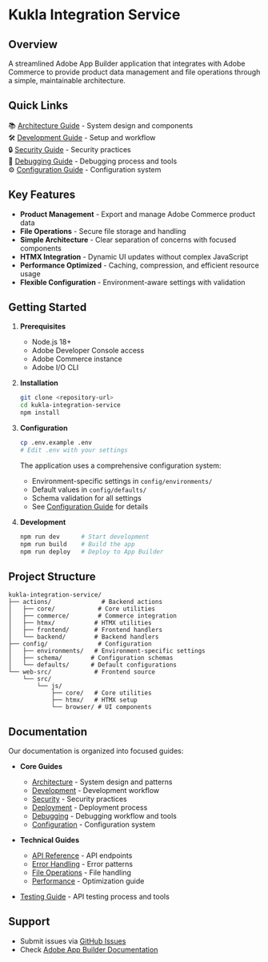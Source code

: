 # Kukla Integration Service

## Overview

A streamlined Adobe App Builder application that integrates with Adobe Commerce to provide product data management and file operations through a simple, maintainable architecture.

## Quick Links

📚 [Architecture Guide](docs/architecture.md) - System design and components  
🛠️ [Development Guide](docs/development.md) - Setup and workflow  
🔒 [Security Guide](docs/security.md) - Security practices  
🐛 [Debugging Guide](docs/debugging.md) - Debugging process and tools  
⚙️ [Configuration Guide](docs/configuration.md) - Configuration system

## Key Features

- **Product Management** - Export and manage Adobe Commerce product data
- **File Operations** - Secure file storage and handling
- **Simple Architecture** - Clear separation of concerns with focused components
- **HTMX Integration** - Dynamic UI updates without complex JavaScript
- **Performance Optimized** - Caching, compression, and efficient resource usage
- **Flexible Configuration** - Environment-aware settings with validation

## Getting Started

1. **Prerequisites**
    - Node.js 18+
    - Adobe Developer Console access
    - Adobe Commerce instance
    - Adobe I/O CLI

2. **Installation**

    ```bash
    git clone <repository-url>
    cd kukla-integration-service
    npm install
    ```

3. **Configuration**

    ```bash
    cp .env.example .env
    # Edit .env with your settings
    ```

    The application uses a comprehensive configuration system:
    - Environment-specific settings in `config/environments/`
    - Default values in `config/defaults/`
    - Schema validation for all settings
    - See [Configuration Guide](docs/configuration.md) for details

4. **Development**

    ```bash
    npm run dev      # Start development
    npm run build    # Build the app
    npm run deploy   # Deploy to App Builder
    ```

## Project Structure

```text
kukla-integration-service/
├── actions/              # Backend actions
│   ├── core/            # Core utilities
│   ├── commerce/        # Commerce integration
│   ├── htmx/           # HTMX utilities
│   ├── frontend/       # Frontend handlers
│   └── backend/        # Backend handlers
├── config/              # Configuration
│   ├── environments/   # Environment-specific settings
│   ├── schema/        # Configuration schemas
│   └── defaults/      # Default configurations
└── web-src/            # Frontend source
    └── src/
        └── js/
            ├── core/   # Core utilities
            ├── htmx/   # HTMX setup
            └── browser/ # UI components
```

## Documentation

Our documentation is organized into focused guides:

- **Core Guides**
    - [Architecture](docs/architecture.md) - System design and patterns
    - [Development](docs/development.md) - Development workflow
    - [Security](docs/security.md) - Security practices
    - [Deployment](docs/deployment.md) - Deployment process
    - [Debugging](docs/debugging.md) - Debugging workflow and tools
    - [Configuration](docs/configuration.md) - Configuration system

- **Technical Guides**
    - [API Reference](docs/api-reference.md) - API endpoints
    - [Error Handling](docs/error-handling.md) - Error patterns
    - [File Operations](docs/file-operations.md) - File handling
    - [Performance](docs/performance.md) - Optimization guide

- [Testing Guide](docs/testing.md) - API testing process and tools

## Support

- Submit issues via [GitHub Issues](https://github.com/your-repo/issues)
- Check [Adobe App Builder Documentation](https://developer.adobe.com/app-builder/)
